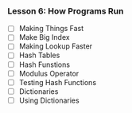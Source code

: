 ### Lesson 6: How Programs Run
+ [ ] Making Things Fast
+ [ ] Make Big Index
+ [ ] Making Lookup Faster 
+ [ ] Hash Tables 
+ [ ] Hash Funstions
+ [ ] Modulus Operator
+ [ ] Testing Hash Functions
+ [ ] Dictionaries 
+ [ ] Using Dictionaries 